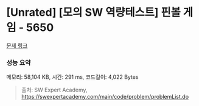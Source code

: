 # [Unrated] [모의 SW 역량테스트] 핀볼 게임 - 5650 

[문제 링크](https://swexpertacademy.com/main/code/problem/problemDetail.do?contestProbId=AWXRF8s6ezEDFAUo) 

### 성능 요약

메모리: 58,104 KB, 시간: 291 ms, 코드길이: 4,022 Bytes



> 출처: SW Expert Academy, https://swexpertacademy.com/main/code/problem/problemList.do
